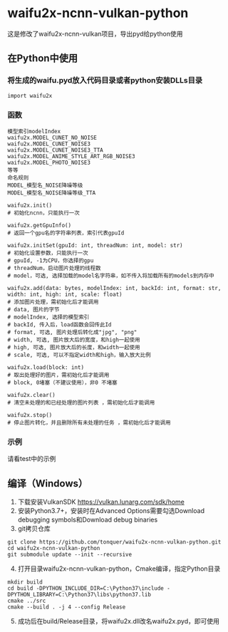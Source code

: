 # waifu2x-ncnn-vulkan-python
这是修改了waifu2x-ncnn-vulkan项目，导出pyd给python使用

## 在Python中使用
### 将生成的waifu.pyd放入代码目录或者python安装DLLs目录
```shell
import waifu2x
```
### 函数
```shell
模型索引modelIndex
waifu2x.MODEL_CUNET_NO_NOISE
waifu2x.MODEL_CUNET_NOISE3
waifu2x.MODEL_CUNET_NOISE3_TTA
waifu2x.MODEL_ANIME_STYLE_ART_RGB_NOISE3
waifu2x.MODEL_PHOTO_NOISE3
等等
命名规则
MODEL_模型名_NOISE降噪等级
MODEL_模型名_NOISE降噪等级_TTA
```
```shell
waifu2x.init()
# 初始化ncnn，只能执行一次
```
```shell
waifu2x.getGpuInfo()
# 返回一个gpu名的字符串列表，索引代表gpuId
```
```shell
waifu2x.initSet(gpuId: int, threadNum: int, model: str)
# 初始化设置参数，只能执行一次
# gpuId, -1为CPU，你选择的gpu
# threadNum，启动图片处理的线程数
# model，可选, 选择加载的model名字符串，如不传入将加载所有的models到内存中
```
```shell
waifu2x.add(data: bytes, modelIndex: int, backId: int, format: str, width: int, high: int, scale: float)
# 添加图片处理，需初始化后才能调用
# data, 图片的字节
# modelIndex, 选择的模型索引
# backId, 传入后，load函数会回传此Id
# format, 可选, 图片处理后转化成"jpg", "png"
# width, 可选, 图片放大后的宽度，和high一起使用
# high, 可选, 图片放大后的长度，和width一起使用
# scale, 可选, 可以不指定width和high，输入放大比例
```
```shell
waifu2x.load(block: int)
# 取出处理好的图片，需初始化后才能调用
# block, 0堵塞（不建议使用），非0 不堵塞
```
```shell
waifu2x.clear()
# 清空未处理的和已经处理的图片列表 ，需初始化后才能调用
```
```shell
waifu2x.stop()
# 停止图片转化，并且删除所有未处理的任务 ，需初始化后才能调用
```
### 示例
请看test中的示例

## 编译（Windows）
1. 下载安装VulkanSDK https://vulkan.lunarg.com/sdk/home
2. 安装Python3.7+，安装时在Advanced Options需要勾选Download debugging symbols和Download debug binaries
3. git拷贝仓库
```shell
git clone https://github.com/tonquer/waifu2x-ncnn-vulkan-python.git
cd waifu2x-ncnn-vulkan-python
git submodule update --init --recursive
```
4. 打开目录waifu2x-ncnn-vulkan-python，Cmake编译，指定Python目录
```shell
mkdir build
cd build -DPYTHON_INCLUDE_DIR=C:\Python37\include -DPYTHON_LIBRARY=C:\Python37\libs\python37.lib
cmake ../src
cmake --build . -j 4 --config Release
```
5. 成功后在build/Release目录，将waifu2x.dll改名waifu2x.pyd，即可使用
